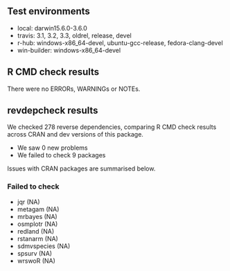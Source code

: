 ## Test environments

* local: darwin15.6.0-3.6.0
* travis: 3.1, 3.2, 3.3, oldrel, release, devel
* r-hub: windows-x86_64-devel, ubuntu-gcc-release, fedora-clang-devel
* win-builder: windows-x86_64-devel

## R CMD check results
There were no ERRORs, WARNINGs or NOTEs.

## revdepcheck results

We checked 278 reverse dependencies, comparing R CMD check results across CRAN and dev versions of this package.

 * We saw 0 new problems
 * We failed to check 9 packages

Issues with CRAN packages are summarised below.

### Failed to check

* jqr         (NA)
* metagam     (NA)
* mrbayes     (NA)
* osmplotr    (NA)
* redland     (NA)
* rstanarm    (NA)
* sdmvspecies (NA)
* spsurv      (NA)
* wrswoR      (NA)
